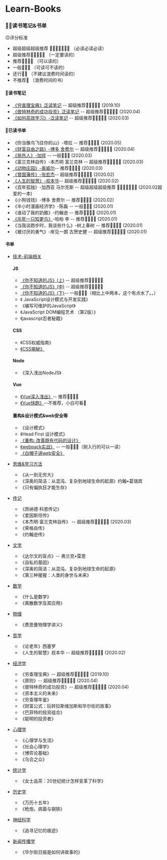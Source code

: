 # Learn-Books
### 📖📒读书笔记&书单

😊评分标准

* 超级超级超级推荐 🌟🌟🌟🌟🌟🌟🌟    （必读必读必读）
* 超级推荐🌟🌟🌟🌟🌟                （一定要读的）
* 推荐🌟🌟🌟🌟                      （可以读的）
* 一般🌟🌟🌟                        （可读可不读的）
* 还行🌟🌟                          （不建议浪费时间读的）
* 不推荐🌟                           （浪费时间的书）

#### 🍓读书笔记

*  [《穷查理宝典》泛读笔记](https://github.com/Vstar18/Learn-Books/issues/1) -- 超级推荐🌟🌟🌟🌟🌟 (2019.10)
*  [《彼特林奇的成功投资》泛读笔记](https://github.com/Vstar18/Learn-Books/issues/38) -- 超级推荐🌟🌟🌟🌟🌟 (2020.04)
*  [《如何高效学习》-泛读笔记](https://github.com/Vstar18/Learn-Books/issues/41) -- 超级推荐🌟🌟🌟🌟🌟 (2020.03)

#### 🍒已读书单
 *  《你当像鸟飞往你的山》-塔拉 -- 推荐🌟🌟🌟🌟 (2020.05)
 *  [《财富自由之路》-博多 舍费尔](https://github.com/Vstar18/Learn-Books/issues/39) -- 超级推荐🌟🌟🌟🌟🌟 (2020.04)
 *  [《局外人》-加缪](https://github.com/Vstar18/Learn-Books/issues/40) -- 一般🌟🌟🌟 (2020.03)
 *  《富兰克林自传》-本杰明 富兰克林 -- 超级推荐🌟🌟🌟🌟🌟 (2020.03)
 *  [《动物庄园》-奥威尔](https://github.com/Vstar18/Learn-Books/issues/42)-- 推荐🌟🌟🌟🌟 (2020.03)
 *  [《曾国藩传》-张宏杰](https://github.com/Vstar18/Learn-Books/issues/43)-- 超级推荐🌟🌟🌟🌟🌟 (2020.02)
 *  [《人生的智慧》-叔本华](https://github.com/Vstar18/Learn-Books/issues/44)-- 超级推荐🌟🌟🌟🌟🌟 (2020.02)
 *  《百年孤独》-加西亚 马尔克斯  -- 超级超级超级推荐 🌟🌟🌟🌟🌟🌟🌟 (2020.02超爱的一本)
 *  《小狗钱钱》-博多 舍费尔  -- 推荐🌟🌟🌟🌟  (2020.02)
 *  《半小时漫画经济学》-陈磊 -- 一般🌟🌟🌟 (2020.01)
 *  《谁动了我的奶酪》-约翰逊  -- 推荐🌟🌟🌟🌟 (2020.01)
 *  [《杀死一只知更鸟》](https://github.com/Vstar18/Learn-Books/issues/46)-哈柏 李 -- 推荐🌟🌟🌟🌟 (2020.01)
 *  《当我谈跑步时，我谈些什么》-树上春树 -- 推荐🌟🌟🌟🌟 (2020.01)
 *  《被讨厌的勇气》-岸见一朗 古贺史健 -- 超级推荐🌟🌟🌟🌟🌟 (2020.01)

#### 书单
  * [技术-前端相关](https://github.com/Vstar18/Learn-Books/issues/3)
    #### JS

      * [《你不知道的JS》(上)](https://github.com/Vstar18/Learn-Books/issues/24) -- 超级推荐🌟🌟🌟🌟🌟
      * [《你不知道的JS》(中)](https://github.com/Vstar18/Learn-Books/issues/27) -- 超级推荐🌟🌟🌟🌟🌟
      * [《你不知道的JS》(下)](https://github.com/Vstar18/Learn-Books/issues/52)-- 一般🌟🌟🌟（相比上中两本，这个有点水了。。）
      * 《 JavaScript设计模式与开发实践》
      * 《编写可维护的JavaScript》
      * 《JavaScript DOM编程艺术 （第2版）》
      * 《javascript忍者秘籍》
    #### CSS

      * 《CSS权威指南》
      * [《CSS揭秘》](https://github.com/Vstar18/Learn-Books/issues/30)

    #### Node
      * 《深入浅出NodeJS》

    #### Vue

      * [《Vue深入浅出》](https://github.com/Vstar18/Learn-Books/issues/37)-- 推荐🌟🌟🌟🌟
      * [《Vue快跑》](https://github.com/Vstar18/Learn-Books/issues/18)--不推荐，小白可看🌟
    #### 重构&设计模式&web安全等
      * 《设计模式》
      * 《Head First 设计模式》
      * [《重构: 改善既有代码的设计》](https://github.com/Vstar18/Learn-Books/issues/20)
      * [《webpack实战》](https://github.com/Vstar18/Learn-Books/issues/45) -- 一般🌟🌟🌟（刚入行的可以一读）
      * [《白帽子讲web安全》](https://github.com/Vstar18/Learn-Books/issues/49)
  
  * [思维&学习方法](https://github.com/Vstar18/Learn-Books/issues/12)
      * 《从一到无穷大》
      * 《深奥的简洁：从混沌、复杂到地球生命的起源》约翰•葛瑞宾
      * 《只有偏执狂才能生存》
 
  * [传记](https://github.com/Vstar18/Learn-Books/issues/13)
      * 《昂纳德·科恩传记》
      * 《爱因斯坦传》
      * 《本杰明·富兰克林自传》 -- 超级推荐🌟🌟🌟🌟🌟 (2020.03)
      * 《荣格自传》
      * 《约翰逊传》
  * [文学](https://github.com/Vstar18/Learn-Books/issues/15)
      * 《达尔文的盲点》-- 弗兰克•雷恩
      * 《自私的基因》
      * 《深奥的简洁：从混沌、复杂到地球生命的起源》
      * 《第三种猩猩：人类的身世与未来》
  * [数学](https://github.com/Vstar18/Learn-Books/issues/6)
      * 《什么是数学》
      * 《离散数学及其应用》
  * [物理](https://github.com/Vstar18/Learn-Books/issues/10)
      * 《费恩曼物理学讲义》
  * [哲学](https://github.com/Vstar18/Learn-Books/issues/16)
      * 《论老年》西塞罗
      * 《人生的智慧》叔本华  -- 超级推荐🌟🌟🌟🌟🌟 (2020.02)
  * [经济学](https://github.com/Vstar18/Learn-Books/issues/5)
      * 《穷查理宝典》-- 超级推荐🌟🌟🌟🌟🌟 (2019.10)
      * 《原则》-- 超级推荐🌟🌟🌟🌟🌟 (2020.04)
      * 《彼特林奇的成功投资》-- 超级推荐🌟🌟🌟🌟🌟 (2020.04)
      * 《资本主义的未来》
      * 《穷查理年鉴》
      * 《财富公式：玩转拉斯维加斯和华尔街的故事》
      * 《巴菲特的投资组合》
      * 《聪明的投资者》
  * [心理学](https://github.com/Vstar18/Learn-Books/issues/9)
      * 《心理学与生活》
      * 《社会心理学》
      * 《博弈论基础》
      * 《乌合之众》
  * [统计学](https://github.com/Vstar18/Learn-Books/issues/11)
      * 《女士品茶：20世纪统计怎样变革了科学》
  * [历史学](https://github.com/Vstar18/Learn-Books/issues/14)
      * 《万历十五年》
      * 《枪炮，病菌与钢铁》
  * [神经科学](https://github.com/Vstar18/Learn-Books/issues/7)
      * 《追寻记忆的痕迹》
  * [新闻传播学](https://github.com/Vstar18/Learn-Books/issues/8)
      * 《华尔街日报是如何讲故事的》
  
  

 
